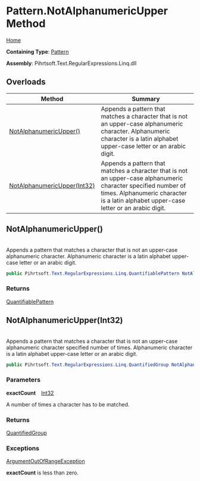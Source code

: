 # Pattern\.NotAlphanumericUpper Method

[Home](../../../../../../README.md)

**Containing Type**: [Pattern](../README.md)

**Assembly**: Pihrtsoft\.Text\.RegularExpressions\.Linq\.dll

## Overloads

| Method | Summary |
| ------ | ------- |
| [NotAlphanumericUpper()](#Pihrtsoft_Text_RegularExpressions_Linq_Pattern_NotAlphanumericUpper) | Appends a pattern that matches a character that is not an upper\-case alphanumeric character\. Alphanumeric character is a latin alphabet upper\-case letter or an arabic digit\. |
| [NotAlphanumericUpper(Int32)](#Pihrtsoft_Text_RegularExpressions_Linq_Pattern_NotAlphanumericUpper_System_Int32_) | Appends a pattern that matches a character that is not an upper\-case alphanumeric character specified number of times\. Alphanumeric character is a latin alphabet upper\-case letter or an arabic digit\. |

## NotAlphanumericUpper\(\) <a id="Pihrtsoft_Text_RegularExpressions_Linq_Pattern_NotAlphanumericUpper"></a>

\
Appends a pattern that matches a character that is not an upper\-case alphanumeric character\. Alphanumeric character is a latin alphabet upper\-case letter or an arabic digit\.

```csharp
public Pihrtsoft.Text.RegularExpressions.Linq.QuantifiablePattern NotAlphanumericUpper()
```

### Returns

[QuantifiablePattern](../../QuantifiablePattern/README.md)

## NotAlphanumericUpper\(Int32\) <a id="Pihrtsoft_Text_RegularExpressions_Linq_Pattern_NotAlphanumericUpper_System_Int32_"></a>

\
Appends a pattern that matches a character that is not an upper\-case alphanumeric character specified number of times\. Alphanumeric character is a latin alphabet upper\-case letter or an arabic digit\.

```csharp
public Pihrtsoft.Text.RegularExpressions.Linq.QuantifiedGroup NotAlphanumericUpper(int exactCount)
```

### Parameters

**exactCount** &ensp; [Int32](https://docs.microsoft.com/en-us/dotnet/api/system.int32)

A number of times a character has to be matched\.

### Returns

[QuantifiedGroup](../../QuantifiedGroup/README.md)

### Exceptions

[ArgumentOutOfRangeException](https://docs.microsoft.com/en-us/dotnet/api/system.argumentoutofrangeexception)

**exactCount** is less than zero\.

